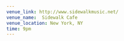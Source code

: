 ```yaml
---
venue_link: http://www.sidewalkmusic.net/
venue_name:  Sidewalk Cafe
venue_location: New York, NY
time: 9pm
---
```


